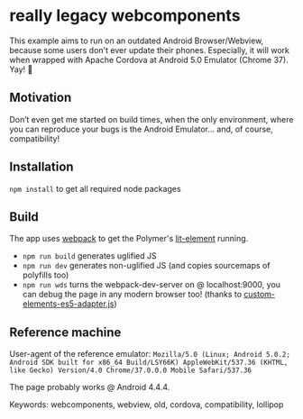 # really legacy webcomponents
This example aims to run on an outdated Android Browser/Webview, because some users don't ever update their phones.
Especially, it will work when wrapped with Apache Cordova at Android 5.0 Emulator (Chrome 37). Yay! 🎉

## Motivation
Don’t even get me started on build times, when the only environment, where you can reproduce your bugs is the Android Emulator... and, of course, compatibility!

## Installation
`npm install` to get all required node packages

## Build
The app uses [webpack](https://webpack.js.org/) to get the Polymer's [lit-element](https://github.com/Polymer/lit-element) running.
- `npm run build` generates uglified JS
- `npm run dev` generates non-uglified JS (and copies sourcemaps of polyfills too)
- `npm run wds` turns the webpack-dev-server on @ localhost:9000, you can debug the page in any modern browser too! (thanks to [custom-elements-es5-adapter.js](https://github.com/webcomponents/webcomponentsjs#custom-elements-es5-adapterjs)) 

## Reference machine

User-agent of the reference emulator: `Mozilla/5.0 (Linux; Android 5.0.2; Android SDK built for x86_64 Build/LSY66K) AppleWebKit/537.36 (KHTML, like Gecko) Version/4.0 Chrome/37.0.0.0 Mobile Safari/537.36`

The page probably works @ Android 4.4.4.

Keywords: webcomponents, webview, old, cordova, compatibility, lollipop 
